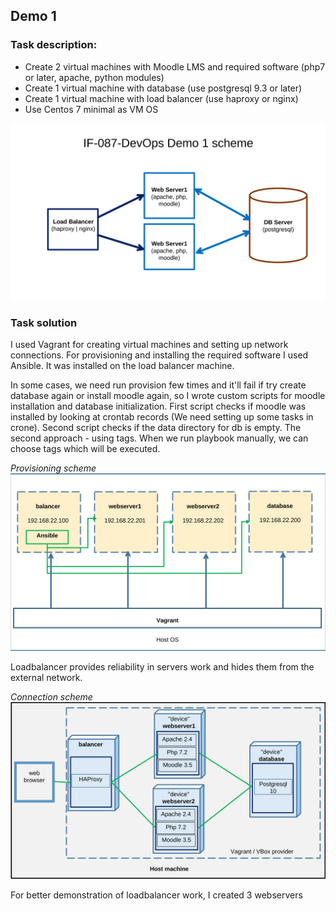 ## Demo 1

### Task description:
- Create 2 virtual machines with Moodle LMS and required software (php7 or later, apache, python modules)
- Create 1 virtual machine with database (use postgresql 9.3 or later)
- Create 1 virtual machine with load balancer (use haproxy or nginx)
- Use Centos 7 minimal as VM OS

![Task scheme](/images/Demo1_1.png)

### Task solution
I used Vagrant for creating virtual machines and setting up network connections. For provisioning and installing the required software I used Ansible. It was installed on the load balancer machine.

In some cases, we need run provision few times and it'll fail if try create database again or install moodle again, so  I wrote custom scripts for moodle installation and database initialization. First script checks if moodle was installed by looking at crontab records (We need setting up some tasks in crone). Second script checks if the data directory for db is empty.
The second approach - using tags. When we run playbook manually, we can choose tags which will be executed.

*Provisioning scheme*
![Provisioning scheme](/images/Demo1_2.png)

Loadbalancer provides reliability in servers work and hides them from the external network.

*Connection scheme*
![Connection scheme](/images/Demo1_3.png)

For better demonstration of loadbalancer work, I created 3 webservers